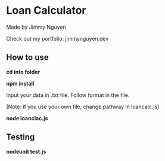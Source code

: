 # Loan Calculator 
Made by Jimmy Nguyen

Check out my portfolio: jimmynguyen.dev


## How to use


**cd into folder**

**npm install**

Input your data in .txt file. Follow format in the file.


(Note: if you use your own file, change pathway in loancalc.js)

**node loanclac.js**

## Testing

**nodeunit test.js**








